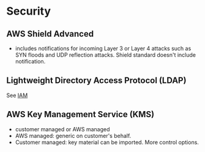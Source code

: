 # Security

## AWS Shield Advanced
- includes notifications for incoming Layer 3 or Layer 4 attacks such as SYN floods and UDP reflection attacks. Shield standard doesn't include notification. 

## Lightweight Directory Access Protocol (LDAP)
See [IAM](./iam.md)

## AWS Key Management Service (KMS)
- customer managed or AWS managed
- AWS managed: generic on customer's behalf. 
- Customer managed: key material can be imported. More control options. 